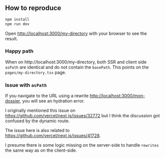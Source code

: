 ## How to reproduce

```bash
npm install
npm run dev
```

Open [http://localhost:3000/my-directory](http://localhost:3000/my-directory) with your browser to see the result.

### Happy path

When on http://localhost:3000/my-directory, both SSR and client side `asPath` are identical and do not contain the `basePath`. This points on the `pages/my-directory.tsx` page.

### Issue with `asPath`

If you navigate to the URL using a rewrite [http://localhost:3000/mon-dossier](http://localhost:3000/mon-dossier), you will see an hydration error.

I originally mentioned this issue on https://github.com/vercel/next.js/issues/32772 but I think the discussion got confused by the dynamic route.

The issue here is also related to https://github.com/vercel/next.js/issues/41728.

I presume there is some logic missing on the server-side to handle `rewrites` the same way as on the client-side.
